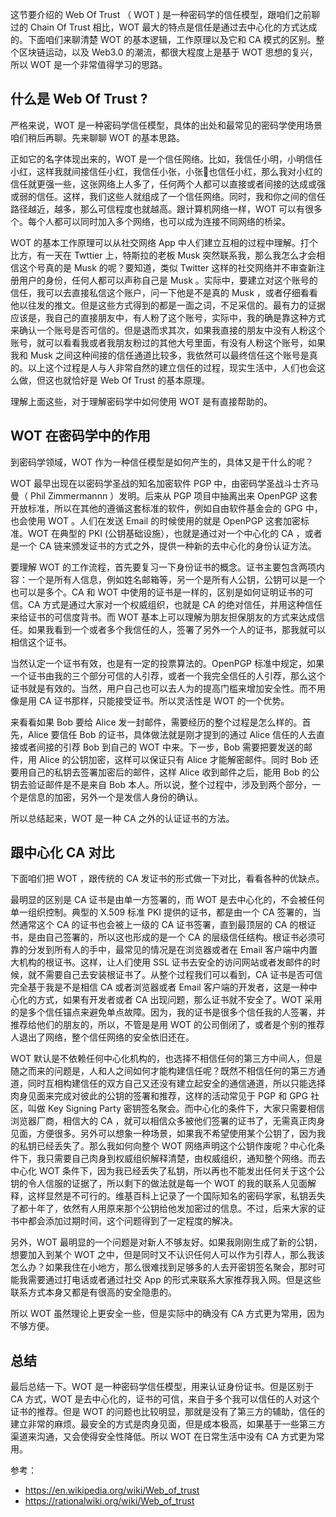 这节要介绍的 Web Of Trust （ WOT ) 是一种密码学的信任模型，跟咱们之前聊过的 Chain Of Trust 相比，WOT 最大的特点是信任是通过去中心化的方式达成的。下面咱们来聊清楚 WOT 的基本逻辑，工作原理以及它和 CA 模式的区别。整个区块链运动，以及 Web3.0 的潮流，都很大程度上是基于 WOT 思想的复兴，所以 WOT 是一个非常值得学习的思路。

## 什么是 Web Of Trust ?

严格来说，WOT 是一种密码学信任模型，具体的出处和最常见的密码学使用场景咱们稍后再聊。先来聊聊 WOT 的基本思路。

正如它的名字体现出来的，WOT 是一个信任网络。比如，我信任小明，小明信任小红，这样我就间接信任小红，我信任小张，小张也信任小红，那么我对小红的信任就更强一些，这张网络上人多了，任何两个人都可以直接或者间接的达成或强或弱的信任。这样，我们这些人就组成了一个信任网络。同时，我和你之间的信任路径越近，越多，那么可信程度也就越高。跟计算机网络一样，WOT 可以有很多个。每个人都可以同时加入多个网络，也可以成为连接不同网络的桥梁。

WOT 的基本工作原理可以从社交网络 App 中人们建立互相的过程中理解。打个比方，有一天在 Twttier 上，特斯拉的老板 Musk 突然联系我，那么我怎么才会相信这个号真的是 Musk 的呢？要知道，类似 Twitter 这样的社交网络并不审查新注册用户的身份，任何人都可以声称自己是 Musk 。实际中，要建立对这个账号的信任，我可以去直接私信这个账户，问一下他是不是真的 Musk ，或者仔细看看他以往发的推文。但是这些方式得到的都是一面之词，不足采信的。最有力的证据应该是，我自己的直接朋友中，有人粉了这个账号，实际中，我的确是靠这种方式来确认一个账号是否可信的。但是退而求其次，如果我直接的朋友中没有人粉这个账号，就可以看看我或者我朋友粉过的其他大号里面，有没有人粉这个账号，如果我和 Musk 之间这种间接的信任通道比较多，我依然可以最终信任这个账号是真的。以上这个过程是人与人非常自然的建立信任的过程，现实生活中，人们也会这么做，但这也就恰好是 Web Of Trust 的基本原理。

理解上面这些，对于理解密码学中如何使用 WOT 是有直接帮助的。

## WOT 在密码学中的作用

到密码学领域，WOT 作为一种信任模型是如何产生的，具体又是干什么的呢？

WOT 最早出现在以密码学圣战的知名加密软件 PGP 中，由密码学圣战斗士齐马曼（ Phil Zimmermannn ）发明。后来从 PGP 项目中抽离出来 OpenPGP 这套开放标准，所以在其他的遵循这套标准的软件，例如自由软件基金会的 GPG 中，也会使用 WOT 。人们在发送 Email 的时候使用的就是 OpenPGP 这套加密标准。WOT 在典型的 PKI (公钥基础设施），也就是通过对一个中心化的 CA ，或者是一个 CA 链来颁发证书的方式之外，提供一种新的去中心化的身份认证方法。

要理解 WOT 的工作流程，首先要复习一下身份证书的概念。证书主要包含两项内容：一个是所有人信息，例如姓名邮箱等，另一个是所有人公钥，公钥可以是一个也可以是多个。CA 和 WOT 中使用的证书是一样的，区别是如何证明证书的可信。CA 方式是通过大家对一个权威组织，也就是 CA 的绝对信任，并用这种信任来给证书的可信度背书。而 WOT 基本上可以理解为朋友担保朋友的方式来达成信任。如果我看到一个或者多个我信任的人，签署了另外一个人的证书，那我就可以相信这个证书。

当然认定一个证书有效，也是有一定的投票算法的。OpenPGP 标准中规定，如果一个证书由我的三个部分可信的人引荐，或者一个我完全信任的人引荐，那么这个证书就是有效的。当然，用户自己也可以去人为的提高门槛来增加安全性。而不用像是用 CA 证书那样，只能接受证书。所以灵活性是 WOT 的一个优势。

来看看如果 Bob 要给 Alice 发一封邮件，需要经历的整个过程是怎么样的。首先，Alice 要信任 Bob 的证书，具体做法就是刚才提到的通过 Alice 信任的人去直接或者间接的引荐 Bob 到自己的 WOT 中来。下一步，Bob 需要把要发送的邮件，用 Alice 的公钥加密，这样可以保证只有 Alice 才能解密邮件。同时 Bob 还要用自己的私钥去签署加密后的邮件，这样 Alice 收到邮件之后，能用 Bob 的公钥去验证邮件是不是来自 Bob 本人。所以说，整个过程中，涉及到两个部分，一个是信息的加密，另外一个是发信人身份的确认。

所以总结起来，WOT 是一种 CA 之外的认证证书的方法。

## 跟中心化 CA 对比

下面咱们把 WOT ，跟传统的 CA 发证书的形式做一下对比，看看各种的优缺点。

最明显的区别是 CA 证书是由单一方签署的，而 WOT 是去中心化的，不会被任何单一组织控制。典型的 X.509 标准 PKI 提供的证书，都是由一个 CA 签署的，当然通常这个 CA 的证书也会被上一级的 CA 证书签署，直到最顶层的 CA 的根证书，是由自己签署的，所以这也形成的是一个 CA 的层级信任结构。根证书必须可靠的分发到所有人的手中，最常见的情况是在浏览器或者在 Email 客户端中内置大机构的根证书。这样，让人们使用 SSL 证书去安全的访问网站或者发邮件的时候，就不需要自己去安装根证书了。从整个过程我们可以看到，CA 证书是否可信完全基于我是不是相信 CA 或者浏览器或者 Email 客户端的开发者，这是一种中心化的方式，如果有开发者或者 CA 出现问题，那么证书就不安全了。WOT 采用的是多个信任锚点来避免单点故障。因为，我的证书是很多个信任我的人签署，并推荐给他们的朋友的，所以，不管是是用 WOT 的公司倒闭了，或者是个别的推荐人退出了网络，整个信任网络的安全依旧还在。

WOT 默认是不依赖任何中心化机构的，也选择不相信任何的第三方中间人，但是随之而来的问题是，人和人之间如何才能构建信任呢？既然不相信任何的第三方通道，同时互相构建信任的双方自己又还没有建立起安全的通信通道，所以只能选择肉身见面来完成对彼此的公钥的签署和推荐，这样的活动常见于 PGP 和 GPG 社区，叫做 Key Signing Party 密钥签名聚会。而中心化的条件下，大家只需要相信浏览器厂商，相信大的 CA ，就可以相信众多被他们签署的证书了，无需真正肉身见面，方便很多。另外可以想象一种场景，如果我不希望使用某个公钥了，因为我的私钥已经丢失了。那么我如何向整个 WOT 网络声明这个公钥作废呢？中心化条件下，我只需要自己肉身到权威组织解释清楚，由权威组织，通知整个网络。而去中心化 WOT 条件下，因为我已经丢失了私钥，所以再也不能发出任何关于这个公钥的令人信服的证据了，所以剩下的做法就是每一个 WOT 的我的联系人见面解释，这样显然是不可行的。维基百科上记录了一个国际知名的密码学家，私钥丢失了都十年了，依然有人用原来那个公钥给他发加密过的信息。不过，后来大家的证书中都会添加过期时间，这个问题得到了一定程度的解决。

另外，WOT 最明显的一个问题是对新人不够友好。如果我刚刚生成了新的公钥，想要加入到某个 WOT 之中，但是同时又不认识任何人可以作为引荐人，那么我该怎么办？如果我住在小地方，那么很难找到足够多的人去开密钥签名聚会，那时可能我需要通过打电话或者通过社交 App 的形式来联系大家推荐我入网。但是这些联系方式本身又都是有很高的安全隐患的。

所以 WOT 虽然理论上更安全一些，但是实际中的确没有 CA 方式更为常用，因为不够方便。

## 总结

最后总结一下。WOT 是一种密码学信任模型，用来认证身份证书。但是区别于 CA 方式，WOT 是去中心化的，证书的可信，来自于多个我可以信任的人对这个证书的推荐。但是 WOT 的问题也比较明显，那就是没有了第三方的辅助，信任的建立非常的麻烦。最安全的方式是肉身见面，但是成本极高，如果基于一些第三方渠道来沟通，又会使得安全性降低。所以 WOT 在日常生活中没有 CA 方式更为常用。

参考：

- https://en.wikipedia.org/wiki/Web_of_trust
- https://rationalwiki.org/wiki/Web_of_trust
